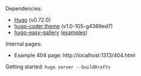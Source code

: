 Dependencies:

* [Hugo](https://gohugo.io/) (v0.72.0)
* [hugo-coder theme](https://github.com/luizdepra/hugo-coder) (v1.0-105-g4369ed7)
* [hugo-easy-gallery](https://github.com/liwenyip/hugo-easy-gallery/) ([examples](https://www.liwen.id.au/heg/))

Internal pages:

* Example 404 page: http://localhost:1313/404.html

Getting started: `hugo server --buildDrafts`
